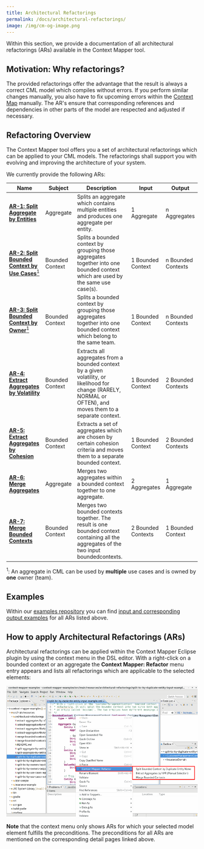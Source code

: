 ```yaml
---
title: Architectural Refactorings
permalink: /docs/architectural-refactorings/
image: /img/cm-og-image.png
---
```


Within this section, we provide a documentation of all architectural refactorings (ARs) available in the Context Mapper tool.

## Motivation: Why refactorings?
The provided refactorings offer the advantage that the result is always a correct CML model which compiles without errors. 
If you perform similar changes manually, you also have to fix upcoming errors within the [Context Map](/docs/context-map/) manually.
The AR's ensure that corresponding references and dependencies in other parts of the model are respected and adjusted if necessary.

## Refactoring Overview
The Context Mapper tool offers you a set of architectural refactorings which can be applied to your CML models. The refactorings shall
support you with evolving and improving the architecture of your system.

We currently provide the following ARs:

| Name                                                                                                    | Subject         | Description                                                                                                                                                     | Input              | Output             |
|---------------------------------------------------------------------------------------------------------|-----------------|-----------------------------------------------------------------------------------------------------------------------------------------------------------------|--------------------|--------------------|
| [**AR-1: Split Aggregate by Entities**](/docs/ar-split-aggregate-by-entities)                           | Aggregate       | Splits an aggregate which contains multiple entities and produces one aggregate per entity.                                                                     | 1 Aggregate        | n Aggregates       |
| [**AR-2: Split Bounded Context by Use Cases**<sup>1</sup>](/docs/ar-split-bounded-context-by-use-cases) | Bounded Context | Splits a bounded context by grouping those aggregates together into one bounded context which are used by the same use case(s).                                 | 1 Bounded Context  | n Bounded Contexts |
| [**AR-3: Split Bounded Context by Owner**<sup>1</sup>](/docs/ar-split-bounded-context-by-owners)        | Bounded Context | Splits a bounded context by grouping those aggregates together into one bounded context which belong to the same team.                                          | 1 Bounded Context  | n Bounded Contexts |
| [**AR-4: Extract Aggregates by Volatility**](/docs/ar-extract-aggregates-by-volatility)                 | Bounded Context | Extracts all aggregates from a bounded context by a given volatility, or likelihood for change (RARELY, NORMAL or OFTEN), and moves them to a separate context. | 1 Bounded Context  | 2 Bounded Contexts |
| [**AR-5: Extract Aggregates by Cohesion**](/docs/ar-extract-aggregates-by-cohesion)                     | Bounded Context | Extracts a set of aggregates which are chosen by certain cohesion criteria and moves them to a separate bounded context.                                        | 1 Bounded Context  | 2 Bounded Contexts |
| [**AR-6: Merge Aggregates**](/docs/ar-merge-aggregates)                                                 | Aggregate       | Merges two aggregates within a bounded context together to one aggregate.                                                                                       | 2 Aggregates       | 1 Aggregate        |
| [**AR-7: Merge Bounded Contexts**](/docs/ar-merge-bounded-contexts)                                     | Bounded Context | Merges two bounded contexts together. The result is one bounded context containing all the aggregates of the two input boundedcontexts.                         | 2 Bounded Contexts | 1 Bounded Context  |


<sup>1</sup>: An aggregate in CML can be used by **multiple** use cases and is owned by **one** owner (team).

## Examples
Within our [examples repository](https://github.com/ContextMapper/context-mapper-examples) you can find [input and corresponding 
output examples](https://github.com/ContextMapper/context-mapper-examples/tree/master/src/main/cml/architectural-refactorings) 
for all ARs listed above.

## How to apply Architectural Refactorings (ARs)
Architectural refactorings can be applied within the Context Mapper Eclipse plugin by using the context menu in the DSL editor. With a
right-click on a bounded context or an aggregate the **Context Mapper: Refactor** menu entry appears and lists all refactorings which are 
applicable to the selected elements:

<a href="/img/architectural-refactorings-context-menu.png">![Architectural Refactoring Context Menu Example](/img/architectural-refactorings-context-menu.png)</a>

**Note** that the context menu only shows ARs for which your selected model element fulfills the preconditions.
The preconditions for all ARs are mentioned on the corresponding detail pages linked above. 
